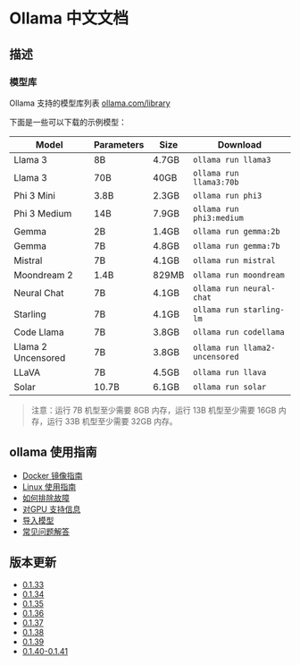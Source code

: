 # Ollama 中文文档


## 描述

### 模型库

Ollama 支持的模型库列表 [ollama.com/library](https://ollama.com/library 'ollama model library')

下面是一些可以下载的示例模型：

| Model              | Parameters | Size  | Download                       |
| ------------------ | ---------- | ----- | ------------------------------ |
| Llama 3            | 8B         | 4.7GB | `ollama run llama3`            |
| Llama 3            | 70B        | 40GB  | `ollama run llama3:70b`        |
| Phi 3 Mini         | 3.8B       | 2.3GB | `ollama run phi3`              |
| Phi 3 Medium       | 14B        | 7.9GB | `ollama run phi3:medium`       |
| Gemma              | 2B         | 1.4GB | `ollama run gemma:2b`          |
| Gemma              | 7B         | 4.8GB | `ollama run gemma:7b`          |
| Mistral            | 7B         | 4.1GB | `ollama run mistral`           |
| Moondream 2        | 1.4B       | 829MB | `ollama run moondream`         |
| Neural Chat        | 7B         | 4.1GB | `ollama run neural-chat`       |
| Starling           | 7B         | 4.1GB | `ollama run starling-lm`       |
| Code Llama         | 7B         | 3.8GB | `ollama run codellama`         |
| Llama 2 Uncensored | 7B         | 3.8GB | `ollama run llama2-uncensored` |
| LLaVA              | 7B         | 4.5GB | `ollama run llava`             |
| Solar              | 10.7B      | 6.1GB | `ollama run solar`             |

> 注意：运行 7B 机型至少需要 8GB 内存，运行 13B 机型至少需要 16GB 内存，运行 33B 机型至少需要 32GB 内存。



## ollama 使用指南
- [Docker 镜像指南](<ollama/docs/Ollama Docker 镜像指南.md>)
- [Linux 使用指南](<ollama/docs/Ollama Linux 使用指南.md>)
- [如何排除故障](<ollama/docs/Ollama 如何排除故障.md>)
- [对GPU 支持信息](<ollama/docs/Ollama 对GPU 支持信息.md>)
- [导入模型](<ollama/docs/Ollama 导入模型.md>)
- [常见问题解答](<ollama/docs/ollama 常见问题解答.md>)

## 版本更新
- [0.1.33](<ollama/version/Ollama 0.1.33 版本现已推出.md>)
- [0.1.34](<ollama/version/Ollama 0.1.34 版本现已推出.md>)
- [0.1.35](<ollama/version/Ollama 0.1.35 版本现已推出.md>)
- [0.1.36](<ollama/version/Ollama 0.1.36 版本现已推出.md>)
- [0.1.37](<ollama/version/Ollama 0.1.37 版本现已推出.md>)
- [0.1.38](<ollama/version/Ollama 0.1.38 版本现已推出.md>)
- [0.1.39](<ollama/version/Ollama 0.1.39 版本现已推出.md>)
- [0.1.40-0.1.41](<ollama/version/Ollama 0.1.40-0.1.41 版本现已推出.md>)